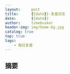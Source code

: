 ```yaml
---
layout:     post
title:      {{date}}-复盘日志
date:       {{date}}
author:     timebusker
header-img: img/home-bg.jpg
catalog: true
top: true
tags:
    - 每日复盘
---  
```


## 摘要






